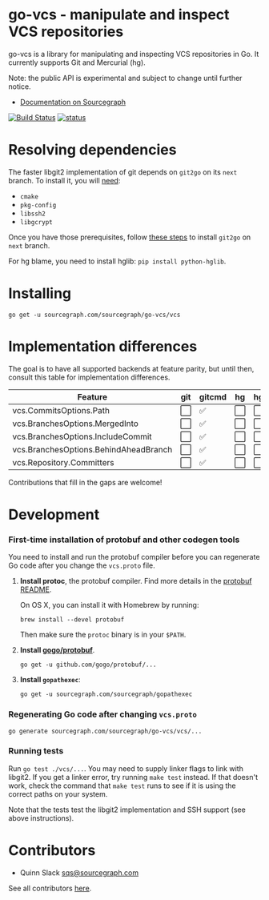 go-vcs - manipulate and inspect VCS repositories
================================================

go-vcs is a library for manipulating and inspecting VCS repositories in Go. It currently supports
Git and Mercurial (hg).

Note: the public API is experimental and subject to change until further notice.

* [Documentation on Sourcegraph](https://sourcegraph.com/sourcegraph.com/sourcegraph/go-vcs)

[![Build Status](https://travis-ci.org/sourcegraph/go-vcs.png?branch=master)](https://travis-ci.org/sourcegraph/go-vcs)
[![status](https://sourcegraph.com/api/repos/sourcegraph.com/sourcegraph/go-vcs/.badges/status.png)](https://sourcegraph.com/sourcegraph.com/sourcegraph/go-vcs)

Resolving dependencies
======================

The faster libgit2 implementation of git depends on `git2go` on its `next` branch. To install it, you will [need](https://github.com/libgit2/git2go/tree/next#installing):

- `cmake`
- `pkg-config`
- `libssh2`
- `libgcrypt`

Once you have those prerequisites, follow [these steps](https://github.com/libgit2/git2go/tree/next#from-next) to install `git2go` on `next` branch.

For hg blame, you need to install hglib: `pip install python-hglib`.

Installing
==========

```
go get -u sourcegraph.com/sourcegraph/go-vcs/vcs
```

Implementation differences
==========================

The goal is to have all supported backends at feature parity, but until then, consult this table for implementation differences.

| Feature                               | git                  | gitcmd             | hg                   | hgcmd                |
|---------------------------------------|----------------------|--------------------|----------------------|----------------------|
| vcs.CommitsOptions.Path               | :white_large_square: | :white_check_mark: | :white_large_square: | :white_large_square: |
| vcs.BranchesOptions.MergedInto        | :white_large_square: | :white_check_mark: | :white_large_square: | :white_large_square: |
| vcs.BranchesOptions.IncludeCommit     | :white_large_square: | :white_check_mark: | :white_large_square: | :white_large_square: |
| vcs.BranchesOptions.BehindAheadBranch | :white_large_square: | :white_check_mark: | :white_large_square: | :white_large_square: |
| vcs.Repository.Committers             | :white_large_square: | :white_check_mark: | :white_large_square: | :white_large_square: |

Contributions that fill in the gaps are welcome!

Development
===========

### First-time installation of protobuf and other codegen tools

You need to install and run the protobuf compiler before you can regenerate Go code after you change the `vcs.proto` file.

1.	**Install protoc**, the protobuf compiler. Find more details in the [protobuf README](https://github.com/google/protobuf).

	On OS X, you can install it with Homebrew by running:

	```
	brew install --devel protobuf
	```

	Then make sure the `protoc` binary is in your `$PATH`.

2.	**Install [gogo/protobuf](https://github.com/gogo/protobuf)**.

	```
	go get -u github.com/gogo/protobuf/...
	```

3.	**Install `gopathexec`**:

	```
	go get -u sourcegraph.com/sourcegraph/gopathexec
	```

### Regenerating Go code after changing `vcs.proto`

```
go generate sourcegraph.com/sourcegraph/go-vcs/vcs/...
```

### Running tests

Run `go test ./vcs/...`. You may need to supply linker flags to link with libgit2. If you get a linker error, try running `make test` instead. If that doesn't work, check the command that `make test` runs to see if it is using the correct paths on your system.

Note that the tests test the libgit2 implementation and SSH support (see above instructions).

Contributors
============

* Quinn Slack <sqs@sourcegraph.com>

See all contributors [here](https://github.com/sourcegraph/go-vcs/graphs/contributors).
